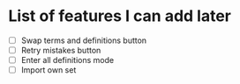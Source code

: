 # List of features I can add later

* [ ] Swap terms and definitions button
* [ ] Retry mistakes button
* [ ] Enter all definitions mode
* [ ] Import own set 
